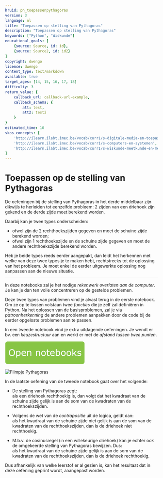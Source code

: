 ```yaml
---
hruid: pn_toepassenpythagoras
version: 3
language: nl
title: "Toepassen op stelling van Pythagoras"
description: "Toepassen op stelling van Pythagoras"
keywords: ["Python", "Wiskunde"]
educational_goals: [
    {source: Source, id: id}, 
    {source: Source2, id: id2}
]
copyright: dwengo
licence: dwengo
content_type: text/markdown
available: true
target_ages: [14, 15, 16, 17, 18]
difficulty: 3
return_value: {
    callback_url: callback-url-example,
    callback_schema: {
        att: test,
        att2: test2
    }
}
estimated_time: 10
skos_concepts: [
    'http://ilearn.ilabt.imec.be/vocab/curr1/s-digitale-media-en-toepassingen', 
    'http://ilearn.ilabt.imec.be/vocab/curr1/s-computers-en-systemen', 
    'http://ilearn.ilabt.imec.be/vocab/curr1/s-wiskunde-meetkunde-en-metend-rekenen'
]
---
```

# Toepassen op de stelling van Pythagoras

De oefeningen bij de stelling van Pythagoras in het derde middelbaar zijn dikwijls te herleiden tot eenzelfde probleem: 2 zijden van een driehoek zijn gekend en de derde zijde moet berekend worden. 

Daarbij kan je twee types onderscheiden:
* ofwel zijn de 2 rechthoekszijden gegeven en moet de schuine zijde berekend worden;
* ofwel zijn 1 rechthoekszijde en de schuine zijde gegeven en moet de andere rechthoekszijde berekend worden.

Heb je beide types reeds eerder aangepakt, dan leidt het herkennen met welke van deze twee types je te maken hebt, rechtstreeks tot de oplossing van het probleem. Je moet enkel de eerder uitgewerkte oplossing nog aanpassen aan de nieuwe situatie. 

---
In deze notebooks zal je het nodige _rekenwerk overlaten aan de computer_. Je kan je dan ten volle concentreren op de gestelde problemen. 
 
Deze twee types van problemen vind je alvast terug in de eerste notebook. Om ze op te lossen volstaan twee _functies_ die je zelf zal definiëren in Python. Na het oplossen van de basisproblemen, zal je via _patroonherkenning_ de andere problemen aanpakken door de code bij de eerder opgeloste problemen aan te passen.  

In een tweede notebook vind je extra uitdagende oefeningen. Je wendt er bv. een _keuzestructuur_ aan en werkt er met de _afstand tussen twee punten_. 

[![](embed/Knop.png "Knop")](https://kiks.ilabt.imec.be/hub/tmplogin?id=0503 "Notebooks Pythagoras")

![](@youtube/https://www.youtube.com/watch?v=O2iGX2SLLAQ "Filmpje Pythagoras")

<div class="alert alert-box alert-secondary">
    In de laatste oefening van de tweede notebook gaat over het volgende:
<ul><li> De stelling van Pythagoras zegt:<br>als een driehoek rechthoekig is, dan volgt dat het kwadraat van de schuine zijde gelijk is aan de som van de kwadraten van de rechthoekszijden.</li></ul>
<ul><li> Volgens de wet van de <em>contrapositie</em> uit de logica, geldt dan:<br> 
als het kwadraat van de schuine zijde niet gelijk is aan de som van de kwadraten van de rechthoekszijden, dan is de driehoek niet rechthoekig. </li></ul>
<ul><li> M.b.v. de cosinusregel (in een willekeurige driehoek) kan je echter ook de omgekeerde stelling van Pythagoras bewijzen. Dus:<br>
als het kwadraat van de schuine zijde gelijk is aan de som van de kwadraten van de rechthoekszijden, dan is de driehoek rechthoekig. </li></ul>

Dus afhankelijk van welke leerstof er al gezien is, kan het resultaat dat in deze oefening geprint wordt, aaangepast worden.

 </div>
